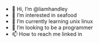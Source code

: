 - 👋 Hi, I’m @liamhandley
- 👀 I’m interested in seafood 
- 🌱 I’m currently learning unix linux
- 💞️ I’m looking to be a programmer
- 📫 How to reach me linked in 

<!---
liamhandley/liamhandley is a ✨ special ✨ repository because its `README.md` (this file) appears on your GitHub profile.
You can click the Preview link to take a look at your changes.
--->
